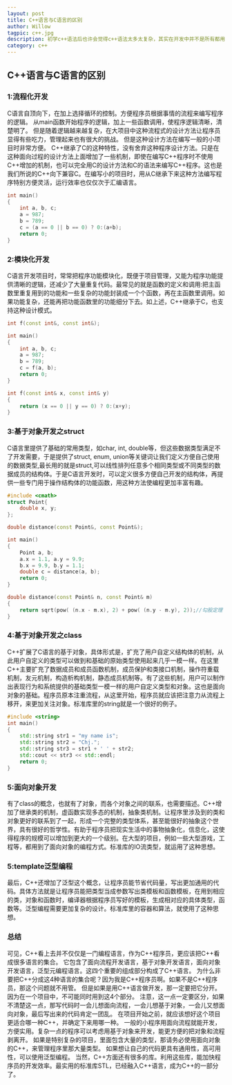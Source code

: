 ```yaml
---
layout: post 
title: C++语言与C语言的区别 
author: Willow 
tagpic: c++.jpg 
description: 初学c++语法后也许会觉得c++语法太多太复杂，其实在开发中并不是所有都用得到。这篇文章谈了几种常见的开发模式，给刚学完c++语法基础的同学理一理思路，总结下刚学完的复杂又有点凌乱的语法。
category: c++ 
---
```


## C++语言与C语言的区别

### 1:流程化开发

C语言自顶向下，在加上选择循环的控制。方便程序员根据事情的流程来编写程序的逻辑。
从main函数开始程序的逻辑，加上一些函数调用，使程序逻辑清晰，清楚明了。
但是随着逻辑越来越复杂，在大项目中这种流程式的设计方法让程序员显得有些吃力，管理起来也有很大的挑战。
但是这种设计方法在编写一般的小项目时非常方便。
C++继承了C的这种特性，没有舍弃这种程序设计方法。只是在这种面向过程的设计方法上面增加了一些机制，即使在编写C++程序时不使用C++增加的机制，也可以完全用C的设计方法和C的语法来编写C++程序。这也是我们所说的C++向下兼容C。在编写小的项目时，用从C继承下来这种方法编写程序特别方便灵活，运行效率也仅仅次于汇编语言。

```c++
int main()
{
	int a, b, c;
	a = 987;
	b = 789;
	c = (a == 0 || b == 0) ? 0:(a+b);
	return 0;
}
```

### 2:模块化开发

C语言开发项目时，常常把程序功能模块化，既便于项目管理，又能为程序功能提供清晰的逻辑，还减少了大量重复代码。最常见的就是函数的定义和调用:把主函数里重复用到的功能和一些复杂的功能封装成一个个函数，再在主函数里调用。如果功能复杂，还能再把功能函数里的功能细分下去。如上述，C++继承于C，也支持这种设计模式。

```c++
int f(const int&, const int&);

int main()
{
	int a, b, c;
	a = 987;
	b = 789;
	c = f(a, b);
	return 0;
}

int f(const int& x, const int& y)
{
	return (x == 0 || y == 0) ? 0:(x+y);
}
```

### 3:基于对象开发之struct

C语言里提供了基础的常用类型，如char, int, double等，但这些数据类型满足不了开发需要，于是提供了struct, enum, union等关键词让我们定义方便自己使用的数据类型,最长用的就是struct,可以线性排列任意多个相同类型或不同类型的数据成员的结构体。于是C语言开发时，可以定义很多方便自己开发的结构体，再提供一些专门用于操作结构体的功能函数，用这种方法使编程更加丰富有趣。

```c++
#include <cmath>
struct Point{
	double x, y;
};

double distance(const Point&, const Point&);

int main()
{
	Point a, b;
	a.x = 1.1, a.y = 9.9;
	b.x = 9.9, b.y = 1.1;
	double c = distance(a, b);
	return 0;
}

double distance(const Point& n, const Point& m)
{
	return sqrt(pow( (n.x - m.x), 2) + pow( (n.y - m.y), 2));//勾股定理
}
```

### 4:基于对象开发之class

C++扩展了C语言的基于对象，具体形式是，扩充了用户自定义结构体的机制，从此用户自定义的类型可以做到和基础的原始类型使用起来几乎一模一样。在这里C++主要扩充了数据成员和成员函数机制，成员保护和类接口机制，操作符重载机制，友元机制，构造析构机制，静态成员机制等。有了这些机制，用户可以制作出表现行为和系统提供的基础类型一模一样的用户自定义类型和对象。这也是面向对象的基础。程序员原本注重流程，从这里开始，程序员就应该把注意力从流程上移开，来更加关注对象。标准库里的string就是一个很好的例子。

```c++
#include <string>
int main()
{
	std::string str1 = "my name is";
	std::string str2 = "Chj.";
	std::string str3 = str1 + ' ' + str2;
	std::cout << str3 << std::endl;
	return 0;
}
```

### 5:面向对象开发

有了class的概念，也就有了对象，而各个对象之间的联系，也需要描述。C++增加了继承类的机制，虚函数实现多态的机制，抽象类机制。让程序里涉及到的类和对象更好的联系到了一起，形成一个完整的类型体系，甚至能很好的抽象这个世界，具有很好的哲学性。有助于程序员把现实生活中的事物抽象化，信息化，这使得程序的规模可以增加到更大的一个级别。在大型的项目，例如一些大型游戏，工程等，都用到了面向对象的编程方式。标准库的IO流类型，就运用了这种思想。

### 5:template泛型编程

最后，C++还增加了泛型这个概念，让程序员能节省代码量，写出更加通用的代码。具体方法就是让程序员能把类型当成参数写出类模板和函数模板，在用到相应的类，对象和函数时，编译器根据程序员写好的模板，生成相对应的具体类型，函数等。泛型编程需要更加复杂的设计。标准库里的容器和算法，就使用了这种思想。

### 总结

可见，C++看上去并不仅仅是一门编程语言，作为C++程序员，更应该把C++看成很多语言的集合。
它包含了面向流程开发语言，基于对象开发语言，面向对象开发语言，泛型元编程语言。这四个重要的组成部分构成了C++语言。
为什么非要把C++分成这4种语言的集合呢？因为我是C++程序员啊。如果不是C++程序员，那这个问题就不用管。
但是如果是用C++语言做开发，那一定要把它分开。因为在一个项目中，不可能同时用到这4个部分。
注意，这一点一定要区分，如果不清楚这一点，那写代码时一会儿想面向流程，一会儿想基于对象，一会儿又想面向对象，最后写出来的代码肯定一团乱。
在项目开始之前，就应该想好这个项目更适合哪一种C++，并确定下来用哪一种。
一般的小程序用面向流程就能开发，方便实用。复杂一点的程序可以考虑用基于对象来开发，能更方便的把对象和流程剥离开。
如果是特别复杂的项目，里面包含大量的类型，那请务必使用面向对象的C++，来管理程序里那大量类型。
如果想让自己的代码更具有通用性，高可用性，可以使用泛型编程。
当然，C++方面还有很多的库。利用这些库，能加快程序员的开发效率。最实用的标准库STL，已经融入C++语言，成为C++的一部分了。
